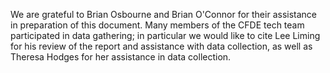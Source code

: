 We are grateful to Brian Osbourne and Brian O'Connor for their assistance in preparation of this document. Many members of the CFDE tech team participated in data gathering; in particular we would like to cite Lee Liming for his review of the report and assistance with data collection, as well as Theresa Hodges for her assistance in data collection.